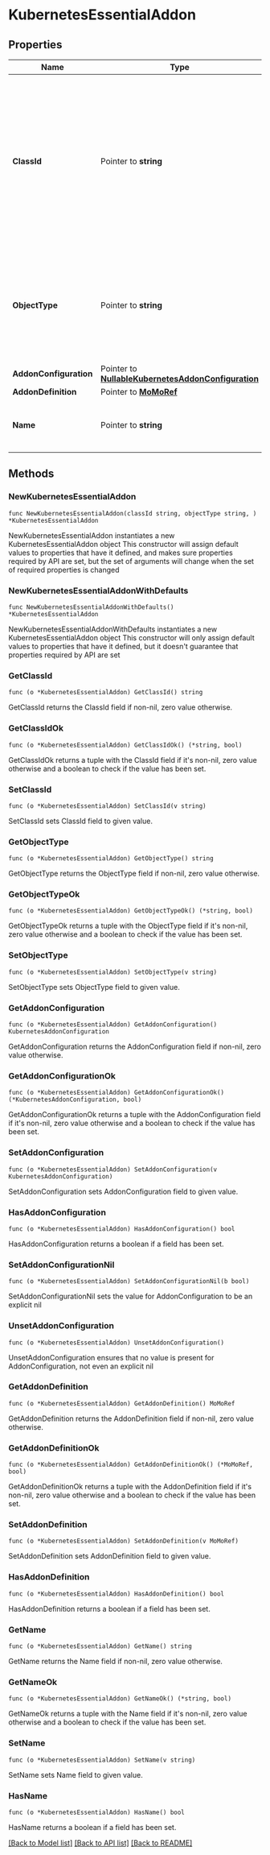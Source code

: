 # KubernetesEssentialAddon

## Properties

Name | Type | Description | Notes
------------ | ------------- | ------------- | -------------
**ClassId** | Pointer to **string** | The fully-qualified name of the instantiated, concrete type. This property is used as a discriminator to identify the type of the payload when marshaling and unmarshaling data. | [default to "kubernetes.EssentialAddon"]
**ObjectType** | Pointer to **string** | The fully-qualified name of the instantiated, concrete type. The value should be the same as the &#39;ClassId&#39; property. | [default to "kubernetes.EssentialAddon"]
**AddonConfiguration** | Pointer to [**NullableKubernetesAddonConfiguration**](KubernetesAddonConfiguration.md) |  | [optional] 
**AddonDefinition** | Pointer to [**MoMoRef**](MoMoRef.md) |  | [optional] 
**Name** | Pointer to **string** | Name of addon to be installed on a Kubernetes cluster. | [optional] 

## Methods

### NewKubernetesEssentialAddon

`func NewKubernetesEssentialAddon(classId string, objectType string, ) *KubernetesEssentialAddon`

NewKubernetesEssentialAddon instantiates a new KubernetesEssentialAddon object
This constructor will assign default values to properties that have it defined,
and makes sure properties required by API are set, but the set of arguments
will change when the set of required properties is changed

### NewKubernetesEssentialAddonWithDefaults

`func NewKubernetesEssentialAddonWithDefaults() *KubernetesEssentialAddon`

NewKubernetesEssentialAddonWithDefaults instantiates a new KubernetesEssentialAddon object
This constructor will only assign default values to properties that have it defined,
but it doesn't guarantee that properties required by API are set

### GetClassId

`func (o *KubernetesEssentialAddon) GetClassId() string`

GetClassId returns the ClassId field if non-nil, zero value otherwise.

### GetClassIdOk

`func (o *KubernetesEssentialAddon) GetClassIdOk() (*string, bool)`

GetClassIdOk returns a tuple with the ClassId field if it's non-nil, zero value otherwise
and a boolean to check if the value has been set.

### SetClassId

`func (o *KubernetesEssentialAddon) SetClassId(v string)`

SetClassId sets ClassId field to given value.


### GetObjectType

`func (o *KubernetesEssentialAddon) GetObjectType() string`

GetObjectType returns the ObjectType field if non-nil, zero value otherwise.

### GetObjectTypeOk

`func (o *KubernetesEssentialAddon) GetObjectTypeOk() (*string, bool)`

GetObjectTypeOk returns a tuple with the ObjectType field if it's non-nil, zero value otherwise
and a boolean to check if the value has been set.

### SetObjectType

`func (o *KubernetesEssentialAddon) SetObjectType(v string)`

SetObjectType sets ObjectType field to given value.


### GetAddonConfiguration

`func (o *KubernetesEssentialAddon) GetAddonConfiguration() KubernetesAddonConfiguration`

GetAddonConfiguration returns the AddonConfiguration field if non-nil, zero value otherwise.

### GetAddonConfigurationOk

`func (o *KubernetesEssentialAddon) GetAddonConfigurationOk() (*KubernetesAddonConfiguration, bool)`

GetAddonConfigurationOk returns a tuple with the AddonConfiguration field if it's non-nil, zero value otherwise
and a boolean to check if the value has been set.

### SetAddonConfiguration

`func (o *KubernetesEssentialAddon) SetAddonConfiguration(v KubernetesAddonConfiguration)`

SetAddonConfiguration sets AddonConfiguration field to given value.

### HasAddonConfiguration

`func (o *KubernetesEssentialAddon) HasAddonConfiguration() bool`

HasAddonConfiguration returns a boolean if a field has been set.

### SetAddonConfigurationNil

`func (o *KubernetesEssentialAddon) SetAddonConfigurationNil(b bool)`

 SetAddonConfigurationNil sets the value for AddonConfiguration to be an explicit nil

### UnsetAddonConfiguration
`func (o *KubernetesEssentialAddon) UnsetAddonConfiguration()`

UnsetAddonConfiguration ensures that no value is present for AddonConfiguration, not even an explicit nil
### GetAddonDefinition

`func (o *KubernetesEssentialAddon) GetAddonDefinition() MoMoRef`

GetAddonDefinition returns the AddonDefinition field if non-nil, zero value otherwise.

### GetAddonDefinitionOk

`func (o *KubernetesEssentialAddon) GetAddonDefinitionOk() (*MoMoRef, bool)`

GetAddonDefinitionOk returns a tuple with the AddonDefinition field if it's non-nil, zero value otherwise
and a boolean to check if the value has been set.

### SetAddonDefinition

`func (o *KubernetesEssentialAddon) SetAddonDefinition(v MoMoRef)`

SetAddonDefinition sets AddonDefinition field to given value.

### HasAddonDefinition

`func (o *KubernetesEssentialAddon) HasAddonDefinition() bool`

HasAddonDefinition returns a boolean if a field has been set.

### GetName

`func (o *KubernetesEssentialAddon) GetName() string`

GetName returns the Name field if non-nil, zero value otherwise.

### GetNameOk

`func (o *KubernetesEssentialAddon) GetNameOk() (*string, bool)`

GetNameOk returns a tuple with the Name field if it's non-nil, zero value otherwise
and a boolean to check if the value has been set.

### SetName

`func (o *KubernetesEssentialAddon) SetName(v string)`

SetName sets Name field to given value.

### HasName

`func (o *KubernetesEssentialAddon) HasName() bool`

HasName returns a boolean if a field has been set.


[[Back to Model list]](../README.md#documentation-for-models) [[Back to API list]](../README.md#documentation-for-api-endpoints) [[Back to README]](../README.md)


